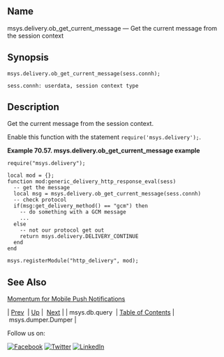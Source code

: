 <a name="lua.ref.msys.delivery.ob_get_current_message"></a>
## Name

msys.delivery.ob_get_current_message — Get the current message from the session context

<a name="idp17998992"></a>
## Synopsis

`msys.delivery.ob_get_current_message(sess.connh);`

`sess.connh: userdata, session context type`<a name="idp18001568"></a>
## Description

Get the current message from the session context.

Enable this function with the statement `require('msys.delivery');`.

<a name="lua.ref.msys.delivery.ob_get_current_message.example"></a>

**Example 70.57. msys.delivery.ob_get_current_message example**

```
require("msys.delivery");

local mod = {};
function mod:generic_delivery_http_response_eval(sess)
  -- get the message
  local msg = msys.delivery.ob_get_current_message(sess.connh)
  -- check protocol
  if(msg:get_delivery_method() == "gcm") then
    -- do something with a GCM message
    ...
  else 
    -- not our protocol get out
    return msys.delivery.DELIVERY_CONTINUE
  end  
end

msys.registerModule("http_delivery", mod);
```

<a name="idp18006480"></a>
## See Also

[Momentum for Mobile Push Notifications](https://support.messagesystems.com/docs/web-push/)

| [Prev](lua.ref.msys.db.query.php)  | [Up](lua.function.details.php) |  [Next](lua.ref.msys.dumper.Dumper.php) |
| msys.db.query  | [Table of Contents](index.php) |  msys.dumper.Dumper |

Follow us on:

[![Facebook](https://support.messagesystems.com/images/icon-facebook.png)](http://www.facebook.com/messagesystems) [![Twitter](https://support.messagesystems.com/images/icon-twitter.png)](http://twitter.com/#!/MessageSystems) [![LinkedIn](https://support.messagesystems.com/images/icon-linkedin.png)](http://www.linkedin.com/company/message-systems)
